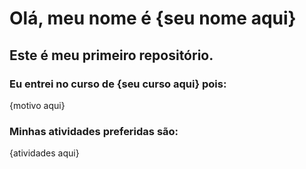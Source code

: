 # Olá, meu nome é {seu nome aqui}
## Este é meu primeiro repositório.

### Eu entrei no curso de {seu curso aqui} pois:
{motivo aqui}
### Minhas atividades preferidas são:
{atividades aqui}